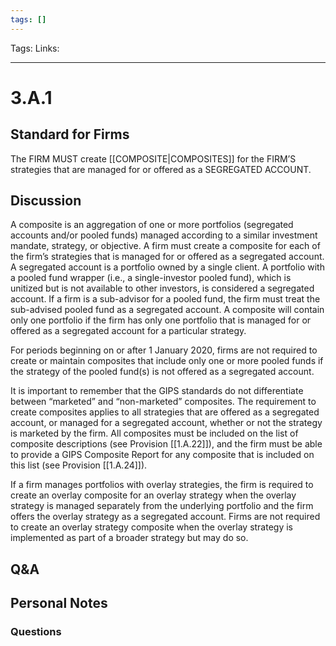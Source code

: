 ```yaml
---
tags: []
---
```

Tags: 
Links: 
___
# 3.A.1
## Standard for Firms
The FIRM MUST create [[COMPOSITE|COMPOSITES]] for the FIRM’S strategies that are managed for or offered as a SEGREGATED ACCOUNT.
## Discussion
A composite is an aggregation of one or more portfolios (segregated accounts and/or pooled funds) managed according to a similar investment mandate, strategy, or objective. A firm must create a composite for each of the firm’s strategies that is managed for or offered as a segregated account. A segregated account is a portfolio owned by a single client. A portfolio with a pooled fund wrapper (i.e., a single-investor pooled fund), which is unitized but is not available to other investors, is considered a segregated account. If a firm is a sub-advisor for a pooled fund, the firm must treat the sub-advised pooled fund as a segregated account. A composite will contain only one portfolio if the firm has only one portfolio that is managed for or offered as a segregated account for a particular strategy.

For periods beginning on or after 1 January 2020, firms are not required to create or maintain composites that include only one or more pooled funds if the strategy of the pooled fund(s) is not offered as a segregated account.

It is important to remember that the GIPS standards do not differentiate between “marketed” and “non-marketed” composites. The requirement to create composites applies to all strategies that are offered as a segregated account, or managed for a segregated account, whether or not the strategy is marketed by the firm. All composites must be included on the list of composite descriptions (see Provision [[1.A.22]]), and the firm must be able to provide a GIPS Composite Report for any composite that is included on this list (see Provision [[1.A.24]]).

If a firm manages portfolios with overlay strategies, the firm is required to create an overlay composite for an overlay strategy when the overlay strategy is managed separately from the underlying portfolio and the firm offers the overlay strategy as a segregated account. Firms are not required to create an overlay strategy composite when the overlay strategy is implemented as part of a broader strategy but may do so.
## Q&A

## Personal Notes

### Questions